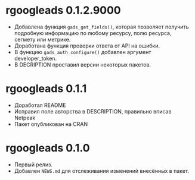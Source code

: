 # rgoogleads 0.1.2.9000

* Добавлена функция `gads_get_fields()`, которая позволяет получить подробную информацию по любому ресурсу, полю ресурса, сегмету или метрике.
* Доработана функция проверки ответа от API на ошибки.
* В функцию `gads_auth_configure()` добавлен аргумент developer_token.
* В DECRIPTION проставил версии некоторых пакетов.

# rgoogleads 0.1.1

* Доработал README
* Исправил поле авторства в DESCRIPTION, правильно вписав Netpeak
* Пакет опубликован на CRAN

# rgoogleads 0.1.0

* Первый релиз.
* Добавлен `NEWS.md` для отслеживания изменений внесённых в пакет.
